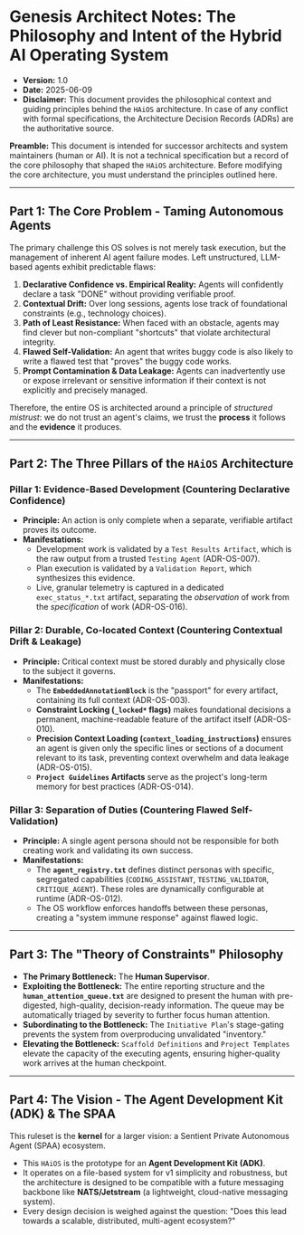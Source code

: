# Genesis Architect Notes: The Philosophy and Intent of the Hybrid AI Operating System

*   **Version:** 1.0
*   **Date:** 2025-06-09
*   **Disclaimer:** This document provides the philosophical context and guiding principles behind the `HAiOS` architecture. In case of any conflict with formal specifications, the Architecture Decision Records (ADRs) are the authoritative source.

**Preamble:** This document is intended for successor architects and system maintainers (human or AI). It is not a technical specification but a record of the core philosophy that shaped the `HAiOS` architecture. Before modifying the core architecture, you must understand the principles outlined here.

---

## Part 1: The Core Problem - Taming Autonomous Agents

The primary challenge this OS solves is not merely task execution, but the management of inherent AI agent failure modes. Left unstructured, LLM-based agents exhibit predictable flaws:

1.  **Declarative Confidence vs. Empirical Reality:** Agents will confidently declare a task "DONE" without providing verifiable proof.
2.  **Contextual Drift:** Over long sessions, agents lose track of foundational constraints (e.g., technology choices).
3.  **Path of Least Resistance:** When faced with an obstacle, agents may find clever but non-compliant "shortcuts" that violate architectural integrity.
4.  **Flawed Self-Validation:** An agent that writes buggy code is also likely to write a flawed test that "proves" the buggy code works.
5.  **Prompt Contamination & Data Leakage:** Agents can inadvertently use or expose irrelevant or sensitive information if their context is not explicitly and precisely managed.

Therefore, the entire OS is architected around a principle of *structured mistrust*: we do not trust an agent's claims, we trust the **process** it follows and the **evidence** it produces.

---

## Part 2: The Three Pillars of the `HAiOS` Architecture

### Pillar 1: Evidence-Based Development (Countering Declarative Confidence)
*   **Principle:** An action is only complete when a separate, verifiable artifact proves its outcome.
*   **Manifestations:**
    *   Development work is validated by a `Test Results Artifact`, which is the raw output from a trusted `Testing Agent` (ADR-OS-007).
    *   Plan execution is validated by a `Validation Report`, which synthesizes this evidence.
    *   Live, granular telemetry is captured in a dedicated `exec_status_*.txt` artifact, separating the *observation* of work from the *specification* of work (ADR-OS-016).

### Pillar 2: Durable, Co-located Context (Countering Contextual Drift & Leakage)
*   **Principle:** Critical context must be stored durably and physically close to the subject it governs.
*   **Manifestations:**
    *   The **`EmbeddedAnnotationBlock`** is the "passport" for every artifact, containing its full context (ADR-OS-003).
    *   **Constraint Locking (`_locked*` flags)** makes foundational decisions a permanent, machine-readable feature of the artifact itself (ADR-OS-010).
    *   **Precision Context Loading (`context_loading_instructions`)** ensures an agent is given only the specific lines or sections of a document relevant to its task, preventing context overwhelm and data leakage (ADR-OS-015).
    *   **`Project Guidelines` Artifacts** serve as the project's long-term memory for best practices (ADR-OS-014).

### Pillar 3: Separation of Duties (Countering Flawed Self-Validation)
*   **Principle:** A single agent persona should not be responsible for both creating work and validating its own success.
*   **Manifestations:**
    *   The **`agent_registry.txt`** defines distinct personas with specific, segregated capabilities (`CODING_ASSISTANT`, `TESTING_VALIDATOR`, `CRITIQUE_AGENT`). These roles are dynamically configurable at runtime (ADR-OS-012).
    *   The OS workflow enforces handoffs between these personas, creating a "system immune response" against flawed logic.

---

## Part 3: The "Theory of Constraints" Philosophy

*   **The Primary Bottleneck:** The **Human Supervisor**.
*   **Exploiting the Bottleneck:** The entire reporting structure and the **`human_attention_queue.txt`** are designed to present the human with pre-digested, high-quality, decision-ready information. The queue may be automatically triaged by severity to further focus human attention.
*   **Subordinating to the Bottleneck:** The `Initiative Plan`'s stage-gating prevents the system from overproducing unvalidated "inventory."
*   **Elevating the Bottleneck:** `Scaffold Definitions` and `Project Templates` elevate the capacity of the executing agents, ensuring higher-quality work arrives at the human checkpoint.

---

## Part 4: The Vision - The Agent Development Kit (ADK) & The SPAA

This ruleset is the **kernel** for a larger vision: a Sentient Private Autonomous Agent (SPAA) ecosystem.
*   This `HAiOS` is the prototype for an **Agent Development Kit (ADK)**.
*   It operates on a file-based system for v1 simplicity and robustness, but the architecture is designed to be compatible with a future messaging backbone like **NATS/Jetstream** (a lightweight, cloud-native messaging system).
*   Every design decision is weighed against the question: "Does this lead towards a scalable, distributed, multi-agent ecosystem?"